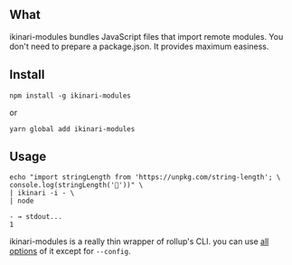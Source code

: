 ## What

ikinari-modules bundles JavaScript files that import remote modules.
You don't need to prepare a package.json. It provides maximum easiness.

## Install

```
npm install -g ikinari-modules
```

or

```
yarn global add ikinari-modules
```

## Usage

```
echo "import stringLength from 'https://unpkg.com/string-length'; \
console.log(stringLength('🐴'))" \
| ikinari -i - \
| node

- → stdout...
1
```

ikinari-modules is a really thin wrapper of rollup's CLI. you can use [all options](https://rollupjs.org/guide/en/#command-line-flags)
of it except for `--config`.

